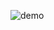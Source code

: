 ![demo](https://user-images.githubusercontent.com/35655231/103509520-aeda1e80-4ea6-11eb-8490-eb5c04973e08.gif)
